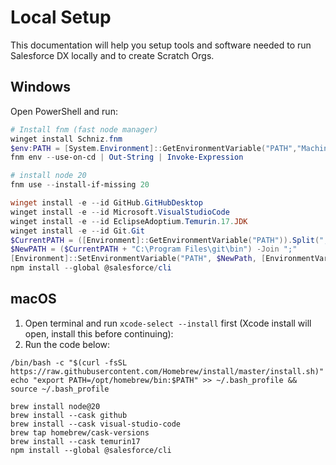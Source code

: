 # Local Setup

This documentation will help you setup tools and software needed to run Salesforce DX locally and to create Scratch Orgs.

## Windows

Open PowerShell and run:

```powershell
# Install fnm (fast node manager)
winget install Schniz.fnm
$env:PATH = [System.Environment]::GetEnvironmentVariable("PATH","Machine") + ";" + [System.Environment]::GetEnvironmentVariable("PATH","User")
fnm env --use-on-cd | Out-String | Invoke-Expression

# install node 20
fnm use --install-if-missing 20

winget install -e --id GitHub.GitHubDesktop
winget install -e --id Microsoft.VisualStudioCode
winget install -e --id EclipseAdoptium.Temurin.17.JDK
winget install -e --id Git.Git
$CurrentPATH = ([Environment]::GetEnvironmentVariable("PATH")).Split(";")
$NewPATH = ($CurrentPATH + "C:\Program Files\git\bin") -Join ";"
[Environment]::SetEnvironmentVariable("PATH", $NewPath, [EnvironmentVariableTarget]::Machine)
npm install --global @salesforce/cli
```

## macOS

1. Open terminal and run `xcode-select --install` first (Xcode install will open, install this before continuing):
1. Run the code below:

```shell
/bin/bash -c "$(curl -fsSL https://raw.githubusercontent.com/Homebrew/install/master/install.sh)"
echo "export PATH=/opt/homebrew/bin:$PATH" >> ~/.bash_profile && source ~/.bash_profile

brew install node@20
brew install --cask github
brew install --cask visual-studio-code
brew tap homebrew/cask-versions
brew install --cask temurin17
npm install --global @salesforce/cli
```
